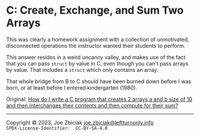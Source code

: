 # C: Create, Exchange, and Sum Two Arrays

This was clearly a homework assignment with a collection of unmotivated,
disconnected operations the instructor wanted their students to perform.

This answer resides in a weird uncanny valley, and makes use of the fact that
you can pass `struct` by value in C, even though you can't pass arrays by value.
That includes a `struct` which only contains an array.

That whole bridge from B to C should have been burned down before I was born,
or at least before I entered kindergarten (1980).

Original: [How do I write a C program that creates 2 arrays a and b size of 10 and then interchanges their contents and then compute for their sum?](https://www.quora.com/How-do-I-write-a-C-program-that-creates-2-arrays-a-and-b-size-of-10-and-then-interchanges-their-contents-and-then-compute-for-their-sum/answer/Joe-Zbiciak)

____

Copyright © 2023, Joe Zbiciak <joe.zbiciak@leftturnonly.info>  
`SPDX-License-Identifier:  CC-BY-SA-4.0`
